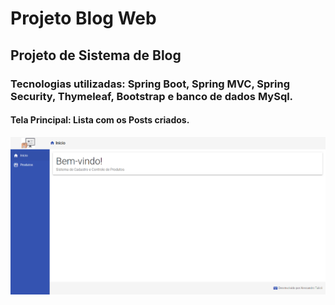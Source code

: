 # Projeto Blog Web
## Projeto de Sistema de Blog 
### Tecnologias utilizadas: Spring Boot, Spring MVC, Spring Security, Thymeleaf, Bootstrap e banco de dados MySql. 

#### Tela Principal: Lista com os Posts criados.
![](https://github.com/TulioliAles/ControleEstoqueProdutos/blob/master/home.png)

